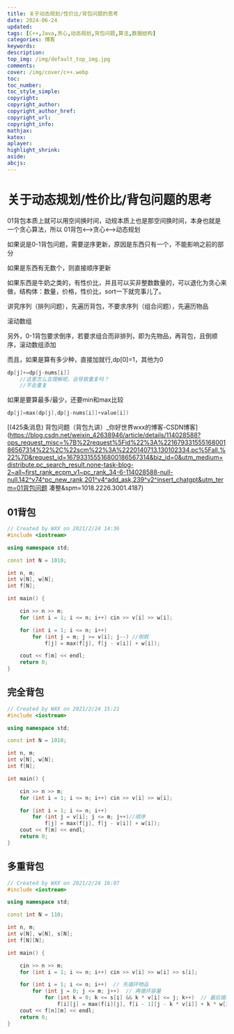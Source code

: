 ```yaml
---
title: 关于动态规划/性价比/背包问题的思考
date: 2024-06-24
updated:
tags: [C++,Java,贪心,动态规划,背包问题,算法,数据结构]
categories: 博客
keywords:
description:
top_img: /img/default_top_img.jpg
comments:
cover: /img/cover/c++.webp
toc:
toc_number:
toc_style_simple:
copyright:
copyright_author:
copyright_author_href:
copyright_url:
copyright_info:
mathjax:
katex:
aplayer:
highlight_shrink:
aside:
abcjs:
---
```


# 关于动态规划/性价比/背包问题的思考

01背包本质上就可以用空间换时间，动规本质上也是那空间换时间，本身也就是一个贪心算法，所以
01背包<-->贪心<-->动态规划

如果说是0-1背包问题，需要逆序更新，原因是东西只有一个，不能影响之前的部分

如果是东西有无数个，则直接顺序更新

如果东西是牛奶之类的，有性价比，并且可以买非整数数量的，可以退化为贪心来做，结构体：数量，价格，性价比，sort一下就完事儿了。

讲究序列（排列问题），先遍历背包，不要求序列（组合问题），先遍历物品

滚动数组



另外，0-1背包要求倒序，若要求组合而非排列，即为先物品，再背包，且倒顺序，滚动数组添加

而且，如果是算有多少种，直接加就行,dp[0]=1，其他为0

```c++
dp[j]+=dp[j-nums[i]]
    //这里怎么去理解呢，会导致重复吗？
    //不会重复
```

如果是要算最多/最少，还要min和max比较

```c++
dp[j]=max(dp[j],dp[j-nums[i]]+value[i])
```

[(425条消息) 背包问题（背包九讲）_你好世界wxx的博客-CSDN博客](https://blog.csdn.net/weixin_42638946/article/details/114028588?ops_request_misc=%7B%22request%5Fid%22%3A%22167933155516800186567314%22%2C%22scm%22%3A%2220140713.130102334.pc%5Fall.%22%7D&request_id=167933155516800186567314&biz_id=0&utm_medium=distribute.pc_search_result.none-task-blog-2~all~first_rank_ecpm_v1~pc_rank_34-6-114028588-null-null.142^v74^pc_new_rank,201^v4^add_ask,239^v2^insert_chatgpt&utm_term=01背包问题 凑整&spm=1018.2226.3001.4187)

## 01背包

```c++
// Created by WXX on 2021/2/24 14:36
#include <iostream>

using namespace std;

const int N = 1010;

int n, m;
int v[N], w[N];
int f[N];

int main() {

    cin >> n >> m;
    for (int i = 1; i <= n; i++) cin >> v[i] >> w[i];

    for (int i = 1; i <= n; i++)
        for (int j = m; j >= v[i]; j--) //倒叙
            f[j] = max(f[j], f[j - v[i]] + w[i]);

    cout << f[m] << endl;
    return 0;
}

```

## 完全背包

```c++
// Created by WXX on 2021/2/24 15:21
#include <iostream>

using namespace std;

const int N = 1010;

int n, m;
int v[N], w[N];
int f[N];

int main() {

    cin >> n >> m;
    for (int i = 1; i <= n; i++) cin >> v[i] >> w[i];

    for (int i = 1; i <= n; i++)
        for (int j = v[i]; j <= m; j++)//顺序
            f[j] = max(f[j], f[j - v[i]] + w[i]);
    cout << f[m] << endl;
    return 0;
}

```

## 多重背包

```c++
// Created by WXX on 2021/2/24 16:07
#include <iostream>

using namespace std;

const int N = 110;

int n, m;
int v[N], w[N], s[N];
int f[N][N];

int main() {

    cin >> n >> m;
    for (int i = 1; i <= n; i++) cin >> v[i] >> w[i] >> s[i];

    for (int i = 1; i <= n; i++)  // 先循环物品
        for (int j = 0; j <= m; j++)  // 再循环容量
            for (int k = 0; k <= s[i] && k * v[i] <= j; k++)  // 最后循环决策
                f[i][j] = max(f[i][j], f[i - 1][j - k * v[i]] + k * w[i]);
    cout << f[n][m] << endl;
    return 0;
}

```

